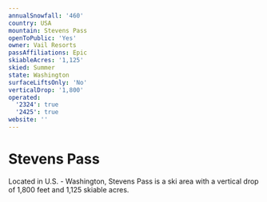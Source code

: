 ```yaml
---
annualSnowfall: '460'
country: USA
mountain: Stevens Pass
openToPublic: 'Yes'
owner: Vail Resorts
passAffiliations: Epic
skiableAcres: '1,125'
skied: Summer
state: Washington
surfaceLiftsOnly: 'No'
verticalDrop: '1,800'
operated:
  '2324': true
  '2425': true
website: ''
---
```



# Stevens Pass

Located in U.S. - Washington, Stevens Pass is a ski area with a vertical drop of 1,800 feet and 1,125 skiable acres.
